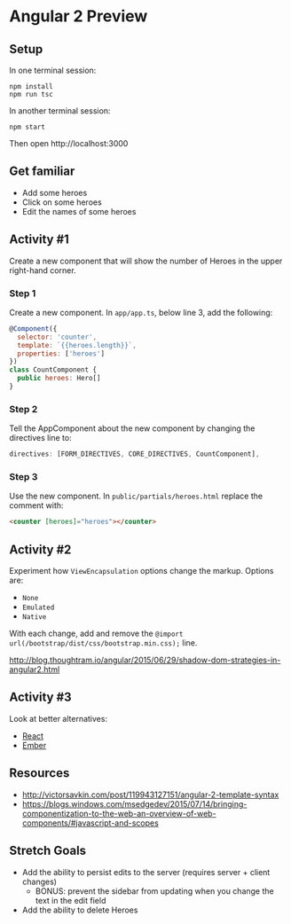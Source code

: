 # Angular 2 Preview

## Setup

In one terminal session:

```
npm install
npm run tsc
```

In another terminal session:

```
npm start
```

Then open http://localhost:3000

## Get familiar

- Add some heroes
- Click on some heroes
- Edit the names of some heroes

## Activity #1

Create a new component that will show the number of Heroes in the upper right-hand corner.

### Step 1

Create a new component.  In `app/app.ts`, below line 3, add the following:

```js
@Component({
  selector: 'counter',
  template: `{{heroes.length}}`,
  properties: ['heroes']
})
class CountComponent {
  public heroes: Hero[]
}
```

### Step 2

Tell the AppComponent about the new component by changing the directives line to:

```js
directives: [FORM_DIRECTIVES, CORE_DIRECTIVES, CountComponent],
```

### Step 3

Use the new component.  In `public/partials/heroes.html` replace the comment with:

```html
<counter [heroes]="heroes"></counter>
```

## Activity #2

Experiment how `ViewEncapsulation` options change the markup.  Options are:

- `None`
- `Emulated`
- `Native`

With each change, add and remove the `@import url(/bootstrap/dist/css/bootstrap.min.css);` line.

http://blog.thoughtram.io/angular/2015/06/29/shadow-dom-strategies-in-angular2.html

## Activity #3

Look at better alternatives:

- [React](https://facebook.github.io/react/docs/component-api.html)
- [Ember](http://guides.emberjs.com/v2.1.0/components/defining-a-component/)

## Resources

- http://victorsavkin.com/post/119943127151/angular-2-template-syntax
- https://blogs.windows.com/msedgedev/2015/07/14/bringing-componentization-to-the-web-an-overview-of-web-components/#javascript-and-scopes

## Stretch Goals

- Add the ability to persist edits to the server (requires server + client changes)
  - BONUS: prevent the sidebar from updating when you change the text in the edit field
- Add the ability to delete Heroes
